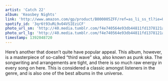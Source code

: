 ```yaml
---
artist: 'Catch 22'
album: 'Keasbey Nights'
link: 'http://www.amazon.com/gp/product/B000005ZFF/ref=as_li_ss_tl?ie=UTF8&amp;camp=1789&amp;creative=390957&amp;creativeASIN=B000005ZFF&amp;linkCode=as2&amp;tag=besalbintheun-20'
spotify_id: '3qr6t93uRL9vO4VSIEziCF'
photo_url_sm: 'http://40.media.tumblr.com/f4e740564e93db44811fd1378121a4ff/tumblr_n0nraaUr0r1rsqbe7o1_100.jpg'
photo_url_lg: 'http://40.media.tumblr.com/f4e740564e93db44811fd1378121a4ff/tumblr_n0nraaUr0r1rsqbe7o1_400.jpg'
timestamp: 1392048720
---
```

Here’s another that doesn’t quite have popular appeal. This album, however, is a masterpiece of so-called “third wave” ska, also known as punk ska. The songwriting and arrangements are tight, and there is so much raw energy in every song on here. This is considered a classic amongst listeners in the genre, and is also one of the best albums in the universe.